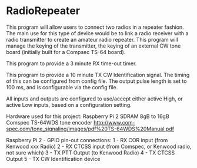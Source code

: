 # RadioRepeater

This program will allow users to connect two radios in a repeater fashion. 
The main use for this type of device would be to link a radio receiver with 
a radio transmitter to create an amateur radio repeater. This program will 
manage the keying of the transmitter, the keying of an external CW tone 
board (initially built for a Compsec TS-64 board).

This program to provide a 3 minute RX time-out timer.

This program to provide a 10 minute TX CW Identification signal. The timing of this can be configured from config file. The output pulse length is set to 100 ms, and is configurable via the config file.

All inputs and outputs are configured to use/accept either active High, or active Low inputs, based on a configuration setting.

Hardware used for this project:
Raspberry Pi 2
SDRAM 8gB to 16gB
Comspec TS-64WDS tone encoder http://www.com-spec.com/tone_signaling/images/pdf%20TS-64WDS%20Manual.pdf

Raspberry Pi 2 - GPIO pin-out connections:
1 - RX COR input (from Kenwood xxx Radio)
2 - RX CTCSS input (from Comspec, or Kenwood radio, not sure which)
3 - TX PTT Output (to Kenwood Radio)
4 - TX CTCSS Output
5 - TX CW Identification device
